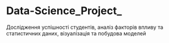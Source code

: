 # Data-Science_Project_
Дослідження успішності студентів, аналіз факторів впливу та статистичних даних, візуалізація та побудова моделей

